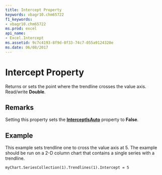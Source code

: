 ```yaml
---
title: Intercept Property
keywords: vbagr10.chm65722
f1_keywords:
- vbagr10.chm65722
ms.prod: excel
api_name:
- Excel.Intercept
ms.assetid: 9c7c4193-8f9d-0f33-74c7-055a9124320e
ms.date: 06/08/2017
---
```



# Intercept Property

Returns or sets the point where the trendline crosses the value axis. Read/write  **Double**.


## Remarks

Setting this property sets the  **[InterceptIsAuto](interceptisauto-property.md)** property to  **False**.


## Example

This example sets trendline one to cross the value axis at 5. The example should be run on a 2-D column chart that contains a single series with a trendline.


```
myChart.SeriesCollection(1).Trendlines(1).Intercept = 5
```


